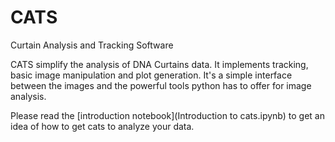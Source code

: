# CATS
Curtain Analysis and Tracking Software

CATS simplify the analysis of DNA Curtains data. It implements tracking, basic image manipulation and plot generation. It's a simple interface between the images and the powerful tools python has to offer for image analysis.

Please read the [introduction notebook](Introduction to cats.ipynb) to get an idea of how to get cats to analyze your data.
